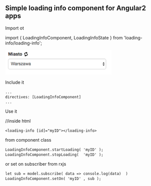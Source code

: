 ## Simple loading info component for Angular2 apps ##


Import ot

import { LoadingInfoComponent, LoadingInfoState } from 'loading-info/loading-info';

![with itput](/screen.png)

Include it

    ...
    directives: [LoadingInfoComponent]
    ...

Use it

//inside html

    <loading-info [id]="myID"></loading-info>

from component class

    LoadingInfoComponent.startLoading( 'myID' );
    LoadingInfoComponent.stopLoading(  'myID' );

or set on subscriber from rxjs

    let sub = model.subscribe( data => console.log(data)  )
    LoadingInfoComponent.setOn( 'myID' , sub );

